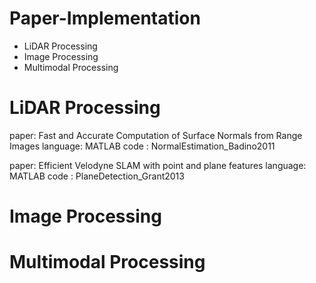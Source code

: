 # Paper-Implementation
- LiDAR Processing
- Image Processing
- Multimodal Processing

# LiDAR Processing

paper: Fast and Accurate Computation of Surface Normals from Range Images 
language: MATLAB 
code : NormalEstimation_Badino2011 

paper: Efficient Velodyne SLAM with point and plane features 
language: MATLAB 
code : PlaneDetection_Grant2013 
 
# Image Processing


# Multimodal Processing
